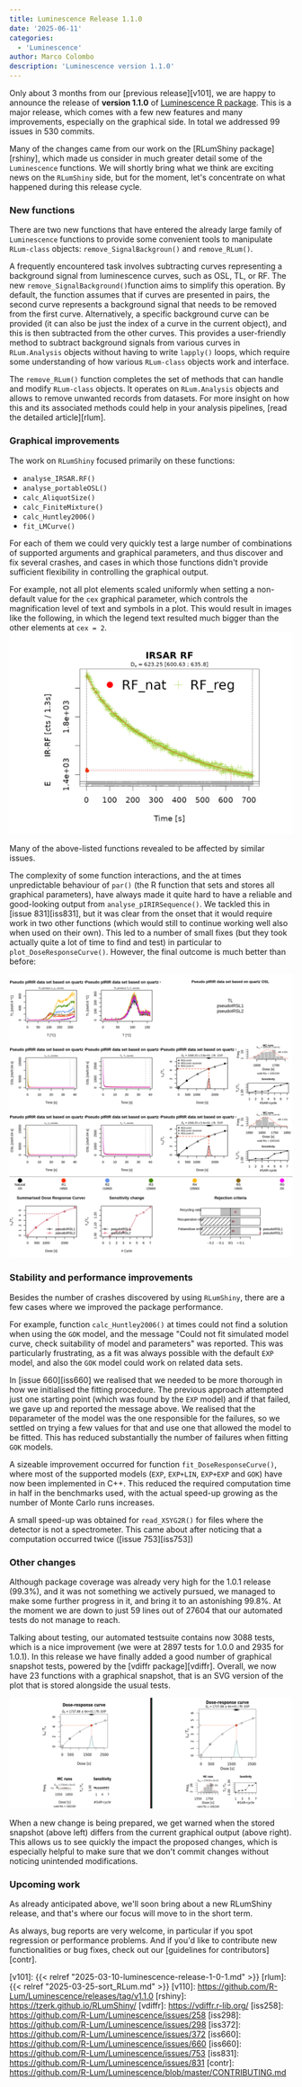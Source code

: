 ```yaml
---
title: Luminescence Release 1.1.0
date: '2025-06-11'
categories:
  - 'Luminescence'
author: Marco Colombo
description: 'Luminescence version 1.1.0'
---
```


Only about 3 months from our [previous release][v101], we are happy to
announce the release of **version 1.1.0** of [Luminescence R package][lumi].
This is a major release, which comes with a few new features and many
improvements, especially on the graphical side. In total we addressed 99
issues in 530 commits.

Many of the changes came from our work on the [RLumShiny package][rshiny],
which made us consider in much greater detail some of the `Luminescence`
functions. We will shortly bring what we think are exciting news on the
`RLumShiny` side, but for the moment, let's concentrate on what happened
during this release cycle.

<!--more-->

### New functions

There are two new functions that have entered the already large family
of `Luminescence` functions to provide some convenient tools to manipulate
`RLum-class` objects: `remove_SignalBackgroun()` and `remove_RLum()`.

A frequently encountered task involves subtracting curves representing a
background signal from luminescence curves, such as OSL, TL, or RF. The new
`remove_SignalBackground()`function aims to simplify this operation. By default,
the function assumes that if curves are presented in pairs, the second curve
represents a background signal that needs to be removed from the first curve.
Alternatively, a specific background curve can be provided (it can also be just
the index of a curve in the current object), and this is then subtracted from
the other curves. This provides a user-friendly method to subtract background
signals from various curves in `RLum.Analysis` objects without having to write
`lapply()` loops, which require some understanding of how various `RLum-class`
objects work and interface.

The `remove_RLum()` function completes the set of methods that can handle and
modify `RLum-class` objects. It operates on `RLum.Analysis` objects and allows
to remove unwanted records from datasets. For more insight on how this and
its associated methods could help in your analysis pipelines,
[read the detailed article][rlum].

### Graphical improvements

The work on `RLumShiny` focused primarily on these functions:

* `analyse_IRSAR.RF()`
* `analyse_portableOSL()`
* `calc_AliquotSize()`
* `calc_FiniteMixture()`
* `calc_Huntley2006()`
* `fit_LMCurve()`

For each of them we could very quickly test a large number of combinations of
supported arguments and graphical parameters, and thus discover and fix several
crashes, and cases in which those functions didn't provide sufficient
flexibility in controlling the graphical output.

For example, not all plot elements scaled uniformly when setting a non-default
value for the `cex` graphical parameter, which controls the magnification level
of text and symbols in a plot. This would result in images like the following,
in which the legend text resulted much bigger than the other elements at
`cex = 2`.
![magnification](magnification-cex.png "Previous issue at high magnification")

Many of the above-listed functions revealed to be affected by similar issues.

The complexity of some function interactions, and the at times unpredictable
behaviour of `par()` (the R function that sets and stores all graphical
parameters), have always made it quite hard to have a reliable and good-looking
output from `analyse_pIRIRSequence()`. We tackled this in [issue 831][iss831],
but it was clear from the onset that it would require work in two other
functions (which would still to continue working well also when used on their
own). This led to a number of small fixes (but they took actually quite a lot
of time to find and test) in particular to `plot_DoseResponseCurve()`.
However, the final outcome is much better than before:

![pIRIR](pIRIR.png "Current output of analyse_pIRIRSequence()")

### Stability and performance improvements

Besides the number of crashes discovered by using `RLumShiny`, there are a
few cases where we improved the package performance.

For example, function `calc_Huntley2006()` at times could not find a solution
when using the `GOK` model, and the message "Could not fit simulated model
curve, check suitability of model and parameters" was reported. This was
particularly frustrating, as a fit was always possible with the default `EXP`
model, and also the `GOK` model could work on related data sets.

In [issue 660][iss660] we realised that we needed to be more thorough in how
we initialised the fitting procedure. The previous approach attempted just one
starting point (which was found by the `EXP` model) and if that failed, we
gave up and reported the message above. We realised that the `D0`parameter of
the model was the one responsible for the failures, so we settled on trying a
few values for that and use one that allowed the model to be fitted. This
has reduced substantially the number of failures when fitting `GOK` models.

A sizeable improvement occurred for function  `fit_DoseResponseCurve()`,
where most of the supported models (`EXP`, `EXP+LIN`, `EXP+EXP` and `GOK`)
have now been implemented in C++. This reduced the required computation time
in half in the benchmarks used, with the actual speed-up growing as the
number of Monte Carlo runs increases.

A small speed-up was obtained for `read_XSYG2R()` for files where the detector
is not a spectrometer. This came about after noticing that a computation
occurred twice ([issue 753][iss753])

### Other changes

Although package coverage was already very high for the 1.0.1 release (99.3%),
and it was not something we actively pursued, we managed to make some further
progress in it, and bring it to an astonishing 99.8%. At the moment we are
down to just 59 lines out of 27604 that our automated tests do not manage to
reach.

Talking about testing, our automated testsuite contains now 3088 tests, which
is a nice improvement (we were at 2897 tests for 1.0.0 and 2935 for 1.0.1).
In this release we have finally added a good number of graphical snapshot
tests, powered by the [vdiffr package][vdiffr]. Overall, we now have 23
functions with a graphical snapshot, that is an SVG version of the plot that
is stored alongside the usual tests.

![Graphical snapshot](graphical-snapshot.png "Stored graphical output (left) and current graphical output (right)")

When a new change is being prepared, we get warned when the stored snapshot
(above left) differs from the current graphical output (above right). This
allows us to see quickly the impact the proposed changes, which is especially
helpful to make sure that we don't commit changes without noticing unintended
modifications.

### Upcoming work

As already anticipated above, we'll soon bring about a new RLumShiny release,
and that's where our focus will move to in the short term.

As always, bug reports are very welcome, in particular if you spot regression
or performance problems. And if you'd like to contribute new functionalities
or bug fixes, check out our [guidelines for contributors][contr].

[lumi]:   https://r-lum.github.io/Luminescence/
[v101]:   {{< relref "2025-03-10-luminescence-release-1-0-1.md" >}}
[rlum]:   {{< relref "2025-03-25-sort_RLum.md" >}}
[v110]:   https://github.com/R-Lum/Luminescence/releases/tag/v1.1.0
[rshiny]: https://tzerk.github.io/RLumShiny/
[vdiffr]: https://vdiffr.r-lib.org/
[iss258]: https://github.com/R-Lum/Luminescence/issues/258
[iss298]: https://github.com/R-Lum/Luminescence/issues/298
[iss372]: https://github.com/R-Lum/Luminescence/issues/372
[iss660]: https://github.com/R-Lum/Luminescence/issues/660
[iss660]: https://github.com/R-Lum/Luminescence/issues/753
[iss831]: https://github.com/R-Lum/Luminescence/issues/831
[contr]:  https://github.com/R-Lum/Luminescence/blob/master/CONTRIBUTING.md
